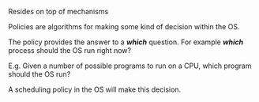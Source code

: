 Resides on top of mechanisms

Policies are algorithms for making some kind of decision within the OS. 

The policy provides the answer to a ***which*** question. For example ***which*** process should the OS run right now?

E.g.
Given a number of possible programs to run on a CPU, which program should the OS run?

A scheduling policy in the OS will make this decision.
